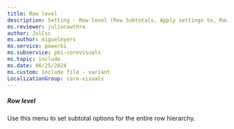 ```yaml
---
title: Row level
description: Setting - Row level (Row Subtotals, Apply settings to, Row level)
ms.reviewer: juliacawthra
author: JulCsc
ms.author: miguelmyers
ms.service: powerbi
ms.subservice: pbi-corevisuals
ms.topic: include
ms.date: 06/25/2024
ms.custom: include file - variant
LocalizationGroup: core-visuals
---
```

##### Row level

Use this menu to set subtotal options for the entire row hierarchy.
